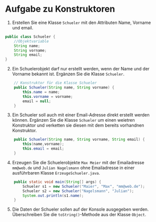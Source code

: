 # Aufgabe zu Konstruktoren

1. Erstellen Sie eine Klasse `Schueler` mit den Attributen Name, Vorname und email.
```java
public class Schueler {
    //Objektvariable
    String name;
    String vorname;
    String email;
}
```



2. Ein Schuelerobjekt darf nur erstellt werden, wenn der Name und der Vorname bekannt ist. Ergänzen Sie die Klasse `Schueler`.
```java
    // Konstruktor für die Klasse Schueler
    public Schueler(String name, String vorname) {
        this.name = name;
        this.vorname = vorname;
        email = null;
    }
```   

3. Ein Schueler soll auch mit einer Email-Adresse direkt erstellt werden können. Ergänzen Sie die Klasse `Schueler` um einen weietren Konstruktor und verketten sie diesen mit dem bereits vorhandnen Konstruktor.
```java
    public Schueler(String name, String vorname, String email) {
        this(name,vorname);
        this.email = email;
    }
```
    

4. Erzeugen Sie die Schuelerobjekte `Max Meier` mit der Emailadresse `mm@web.de` und `Julian Nagelsmann` ohne Emailadresse in einer ausführbaren Klasse `ErzeugeSchueler.java`.
```java
    public static void main(String[] args) {
        Schueler s1 = new Schueler("Maier", "Max", "mm@web.de");
        Schueler s2 = new Schueler("Nagelsmann", "Julian");
        System.out.println(s1.name);
    }
```   

5. Die Daten der Schueler sollen auf der Konsole ausgegeben werden. Überschreiben Sie die `toString()`-Methode aus der Klasse `Object`.
```java
```    